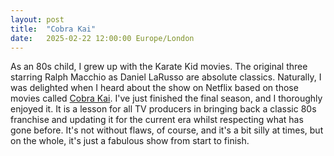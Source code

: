 ```yaml
---
layout: post
title:  "Cobra Kai"
date:   2025-02-22 12:00:00 Europe/London
---
```


As an 80s child, I grew up with the Karate Kid movies. The original three starring Ralph Macchio as Daniel LaRusso are absolute classics. Naturally, I was delighted when I heard about the show on Netflix based on those movies called [Cobra Kai](https://www.imdb.com/title/tt7221388/). I've just finished the final season, and I thoroughly enjoyed it. It is a lesson for all TV producers in bringing back a classic 80s franchise and updating it for the current era whilst respecting what has gone before. It's not without flaws, of course, and it's a bit silly at times, but on the whole, it's just a fabulous show from start to finish.
